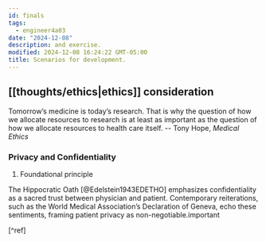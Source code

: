 ```yaml
---
id: finals
tags:
  - engineer4a03
date: "2024-12-08"
description: and exercise.
modified: 2024-12-08 16:24:22 GMT-05:00
title: Scenarios for development.
---
```


## [[thoughts/ethics|ethics]] consideration

<p class="quotes">
  Tomorrow’s medicine is today’s research. That is why the question of how we allocate resources to research is at least as important as the question of how we allocate resources to health care itself. -- Tony Hope, <i>Medical Ethics</i>
</p>

### Privacy and Confidentiality

1. Foundational principle

The Hippocratic Oath [@Edelstein1943EDETHO] emphasizes confidentiality as a sacred trust between physician and patient. Contemporary reiterations, such as the World Medical Association’s Declaration of Geneva, echo these sentiments, framing patient privacy as non-negotiable.important

[^ref]
